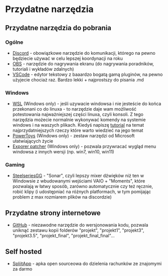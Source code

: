 # Przydatne narzędzia

## Przydatne narzędzia do pobrania

### Ogólne

- [Discord](https://discord.com) - obowiązkowe narzędzie do komunikacji, którego na pewno będziecie używać w celu lepszej koordynacji na roku  
- [OBS](https://obsproject.com) - narzędzie do nagrywania ekranu (do nagrywania poradników, tutoriali i wykładów zdalnych)  
- [VSCode](https://code.visualstudio.com) - edytor tekstowy z baaardzo bogatą gamą pluginów, na pewno użyjecie chociaż raz. Bardzo lekki + najprostszy do pisania .md  

### Windows

- [WSL](https://learn.microsoft.com/en-us/windows/wsl/install) (Windows only) - jeśli uzywacie windowsa i nie jesteście do końca przekonani co do linuxa - to narzędzie daje wam możliwość potestowania najważniejszej części linuxa, czyli konsoli. Z tego narzędzia możecie normalnie wykonywać komendy na systemie windows i na waszych plikach. Kiedyś napiszę [tutorial](../tutoriale/tutorial-wsl.md) na temat najprzydatniejszych rzeczy które warto wiedzieć na jego temat  
- [PowerToys](https://learn.microsoft.com/pl-pl/windows/powertoys) (Windows only) - zestaw narzędzi od Microsoft ułatwiających życie
- [Exporer patcher](https://github.com/valinet/ExplorerPatcher) (Windows only) - pozwala przywracać wygląd menu windowsa z innych wersji (np. win7, win10, win11)

### Gaming

- [SteelseriesGG](https://steelseries.com/gg?srsltid=AfmBOor6SpaG8AygWUvOZzAOkZzqJLiQSkoR2R2jiRMVY-iIc-gM5Zyp) - "Sonar", czyli lepszy mixer dźwięków niż ten w Windowsie z wbudowanymi wejściami VAIO + "Moments", które pozwalają w łatwy sposób, zarówno automatycznie czy też ręcznie, robić klipy (i udostępniać na różnych platformach, w tym pomijając problem z max rozmiarem plików na discordzie)

## Przydatne strony internetowe  

- [GitHub](https://github.com) - niezawodne narzędzie do wersjonowania kodu, pozwala uniknąć zestawu kopii folderów "projekt", "projekt1", "projekt3", "projekt3.5", "projekt_final", "projekt_final_final"...

## Self hosted

- [SpliitApp](https://spliit.app/groups/Z6arwR0-d7Vja3Zxj92Ib/expenses?ref=share) - apka open sourceowa do dzielenia rachunków ze znajomymi za darmo
